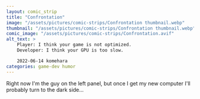 ```yaml
---
layout: comic_strip
title: "Confrontation"
image: "/assets/pictures/comic-strips/Confrontation thumbnail.webp"
thumbnail: "/assets/pictures/comic-strips/Confrontation thumbnail.webp"
comic_image: "/assets/pictures/comic-strips/Confrontation.avif"
alt_text: >
    Player: I think your game is not optimized.
    Developer: I think your GPU is too slow.

    2022-06-14 komehara
categories: game-dev humor
---
```

Right now I'm the guy on the left panel, but once I get my new computer I'll probably turn to the dark side...